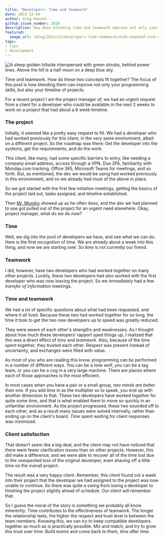 ```yaml
---
title: "Developers: Time and Teamwork"
date: 2023-12-04
author: Greg Hanson
github_issue_number: 2020
description: How does blending time and teamwork improve not only your programming skills, but also your effective output timeline of projects?
featured:
  image_url: /blog/2023/12/developers-time-teamwork/utah-exposed-rock-mountain.webp
tags:
- tips
- development
---
```


![A steep golden hillside interspersed with green shrubs, behind power lines. Above the hill is a half moon on a deep blue sky.](/blog/2023/12/developers-time-teamwork/utah-exposed-rock-mountain.webp)

<!-- Photo by Seth Jensen, 2023. -->

Time and teamwork. How do these two concepts fit together? The focus of this post is how blending them can improve not only your programming skills, but also your timeline of projects.

For a recent project I am the project manager of, we had an urgent request from a client for a developer who could be available in the next 2 weeks to work on a project that had about a 6 week timeline.

### The project

Initially, it seemed like a pretty easy request to fill. We had a developer who had worked previously for this client, in the very same environment, albeit on a different project. So the roadmap was there: Get the developer into the systems, get the requirements, and do the work.

This client, like many, had some specific barriers to entry, like needing a company email address, access through a VPN, Duo 2FA, familiarity with Monday.com tracking, Office 365, Microsoft Teams for meetings, and so forth. But, as mentioned, the dev we would be using had worked previously in this environment, and so we already had most of the above in place.

So we got started with the first few initiation meetings, getting the basics of the project laid out, tasks assigned, and timeline established.

Then [Mr. Murphy](https://en.wikipedia.org/wiki/Murphy%27s_law) showed up as he often does, and the dev we had planned to use got pulled out of the project for an urgent need elsewhere. Okay, project manager, what do we do now?

### Time

Well, we dig into the pool of developers we have, and see what we can do. Here is the first recognition of *time*. We are already about a week into this thing, and now we are starting over. So time is not currently our friend.

### Teamwork

I did, however, have two developers who had worked together on many other projects. Luckily, these two developers had also worked with the first developer who was now leaving the project. So we immediately had a few *transfer of information* meetings.

### Time and teamwork

We had a lot of specific questions about what had been requested, and where it all lived. Because these two had worked together for so long, the time it took to get the two new developers up to speed was greatly reduced.

They were aware of each other's strengths and weaknesses. As I thought about how much these developers’ rapport sped things up, I realized that this was a direct effect of *time* and *teamwork*. Also, because of the *time* spent together, they trusted each other. Respect was present instead of uncertainty, and exchanges were filled with value.

As most of you who are reading this know, programming can be performed in a number of different ways. You can be a lone wolf, you can be a tag team, or you can be a cog in a very large machine. There are places where each of those approaches is the most efficient.

In most cases when you have a pair or a small group, *two minds are better than one*. If you add *time* in as the multiplier so to speak, you end up with another dimension to that. These two developers have worked together for quite some *time*, and that is what enabled them to move so quickly in an unfamiliar environment. As the project progressed, these two sounded off to each other, and as a result many issues were solved internally, rather than ending up on the client's board. *Time* spent waiting for client responses was minimized.

### Client satisfaction

That doesn’t seem like a big deal, and the client may not have noticed that there were fewer clarification issues than on other projects. However, this *did* make a difference, and we were able to recover all of the time lost due to the unexpected loss of the original developer, even shaving off a little time on the overall project.

The result was a very happy client. Remember, this client found out a week into their project that the developer we had assigned to the project was now unable to continue. So there was quite a swing from losing a developer to finishing the project slightly ahead of schedule. Our client will remember that.

So I guess the moral of the story is something we probably all know inherently: Time contributes to the effectiveness of teamwork. The longer the relationship lasts, the higher the respect and trust level is between the team members. Knowing this, we can try to keep compatible developers together as much as is practically possible. Mix and match, and try to grow this trust over time. Build *teams* and come back to them, *time* after *time*.
